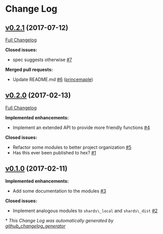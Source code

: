 # Change Log

## [v0.2.1](https://github.com/cabol/ex_shards/tree/v0.2.1) (2017-07-12)
[Full Changelog](https://github.com/cabol/ex_shards/compare/v0.2.0...v0.2.1)

**Closed issues:**

- spec suggests otherwise [\#7](https://github.com/cabol/ex_shards/issues/7)

**Merged pull requests:**

- Update README.md [\#6](https://github.com/cabol/ex_shards/pull/6) ([princemaple](https://github.com/princemaple))

## [v0.2.0](https://github.com/cabol/ex_shards/tree/v0.2.0) (2017-02-13)
[Full Changelog](https://github.com/cabol/ex_shards/compare/v0.1.0...v0.2.0)

**Implemented enhancements:**

- Implement an extended API to provide more friendly functions [\#4](https://github.com/cabol/ex_shards/issues/4)

**Closed issues:**

- Refactor some modules to better project organization [\#5](https://github.com/cabol/ex_shards/issues/5)
- Has this ever been published to hex? [\#1](https://github.com/cabol/ex_shards/issues/1)

## [v0.1.0](https://github.com/cabol/ex_shards/tree/v0.1.0) (2017-02-11)
**Implemented enhancements:**

- Add some documentation to the modules [\#3](https://github.com/cabol/ex_shards/issues/3)

**Closed issues:**

- Implement analogous modules to `shards\_local` and `shards\_dist` [\#2](https://github.com/cabol/ex_shards/issues/2)



\* *This Change Log was automatically generated by [github_changelog_generator](https://github.com/skywinder/Github-Changelog-Generator)*